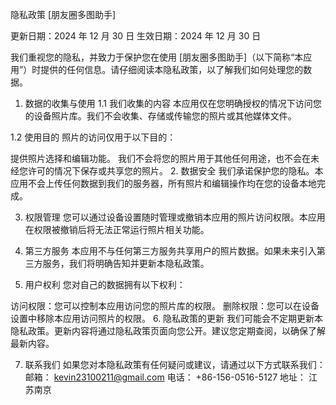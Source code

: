 隐私政策
[朋友圈多图助手]

更新日期：2024 年 12 月 30 日
生效日期：2024 年 12 月 30 日

我们重视您的隐私，并致力于保护您在使用 [朋友圈多图助手]（以下简称“本应用”）时提供的任何信息。请仔细阅读本隐私政策，以了解我们如何处理您的数据。

1. 数据的收集与使用
1.1 我们收集的内容
本应用仅在您明确授权的情况下访问您的设备照片库。我们不会收集、存储或传输您的照片或其他媒体文件。

1.2 使用目的
照片的访问仅用于以下目的：

提供照片选择和编辑功能。
我们不会将您的照片用于其他任何用途，也不会在未经您许可的情况下保存或共享您的照片。
2. 数据安全
我们承诺保护您的隐私。本应用不会上传任何数据到我们的服务器，所有照片和编辑操作均在您的设备本地完成。

3. 权限管理
您可以通过设备设置随时管理或撤销本应用的照片访问权限。本应用在权限被撤销后将无法正常运行照片相关功能。

4. 第三方服务
本应用不与任何第三方服务共享用户的照片数据。如果未来引入第三方服务，我们将明确告知并更新本隐私政策。

5. 用户权利
您对自己的数据拥有以下权利：

访问权限：您可以控制本应用访问您的照片库的权限。
删除权限：您可以在设备设置中移除本应用访问照片的权限。
6. 隐私政策的更新
我们可能会不定期更新本隐私政策。更新内容将通过隐私政策页面向您公开。建议您定期查阅，以确保了解最新内容。

7. 联系我们
如果您对本隐私政策有任何疑问或建议，请通过以下方式联系我们：
邮箱： kevin23100211@gmail.com
电话： +86-156-0516-5127
地址： 江苏南京
